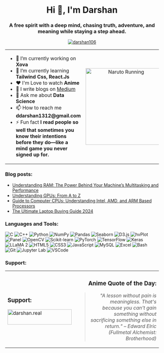 <h1 align="center">Hi 👋, I'm Darshan</h1>
<h3 align="center">A free spirit with a deep mind, chasing truth, adventure, and meaning while staying a step ahead.</h3>

<p align="center">
  <a href="https://github.com/ryo-ma/github-profile-trophy">
    <img src="https://github-profile-trophy.vercel.app/?username=darshan106&theme=onedark" alt="darshan106" />
  </a>
</p>

<!-- Use a table to align text (left) and GIF (right) -->
<table>
  <tr>
    <td>
      <!-- Left Side - Text Section -->
      <ul>
        <li>🔭 I’m currently working on <strong>Xova</strong></li>
        <li>🌱 I’m currently learning <strong>Tailwind Css, React.Js</strong></li>
        <li>❤️ I'm Love to watch <strong>Anime</strong></li>
        <li>📝 I write blogs on <a href="https://medium.com/@darshanx106">Medium</a></li>
        <li>💬 Ask me about <strong>Data Science</strong></li>
        <li>📫 How to reach me <strong>ddarshan1312@gmail.com</strong></li>
        <li>⚡ Fun fact <strong>I read people so well that sometimes you know their intentions before they do—like a mind game you never signed up for.</strong></li>
      </ul>
    </td>
    <td align="center">
      <!-- Right Side - GIF Section -->
      <img src="https://media2.giphy.com/media/v1.Y2lkPTc5MGI3NjExNnNhZDY2NmNmaTJkMzRqdzg5cTBidng0NjYzdXhvNm81amdnNm5sYiZlcD12MV9pbnRlcm5hbF9naWZfYnlfaWQmY3Q9Zw/l0HUqH3L3QDEZkKGI/giphy.gif" width="250" alt="Naruto Running">
    </td>
  </tr>
</table>

### Blog posts:
<!-- BLOG-POST-LIST:START -->
- [Understanding RAM: The Power Behind Your Machine’s Multitasking and Performance](https://medium.com/@darshanx106/understanding-ram-the-power-behind-your-machines-multitasking-and-performance-b340b42a2020?source=rss-97a722ca7903------2)
- [Understanding GPUs: From A to Z](https://medium.com/@darshanx106/understanding-gpus-from-a-to-z-51b52d62b1bf?source=rss-97a722ca7903------2)
- [Guide to Computer CPUs: Understanding Intel, AMD, and ARM Based Processors](https://medium.com/@darshanx106/guide-to-computer-cpus-understanding-intel-amd-and-arm-based-processors-786afde29d25?source=rss-97a722ca7903------2)
- [The Ultimate Laptop Buying Guide 2024](https://medium.com/@darshanx106/the-ultimate-laptop-buying-guide-2024-6c6245486762?source=rss-97a722ca7903------2)
<!-- BLOG-POST-LIST:END -->

<h3 align="left">Languages and Tools:</h3>   
<p align="left">
    <img src="https://img.shields.io/badge/C-00599C?style=for-the-badge&logo=c&logoColor=white" alt="C" />
    <img src="https://img.shields.io/badge/C%2B%2B-00599C?style=for-the-badge&logo=c%2B%2B&logoColor=white" alt="C++" />
    <img src="https://img.shields.io/badge/Python-3776AB?style=for-the-badge&logo=python&logoColor=white" alt="Python" />
    <img src="https://img.shields.io/badge/NumPy-013243?style=for-the-badge&logo=numpy&logoColor=white" alt="NumPy" />
    <img src="https://img.shields.io/badge/Pandas-150458?style=for-the-badge&logo=pandas&logoColor=white" alt="Pandas" />
    <img src="https://img.shields.io/badge/Seaborn-009688?style=for-the-badge&logo=seaborn&logoColor=white" alt="Seaborn" />
    <img src="https://img.shields.io/badge/D3.js-F9A03C?style=for-the-badge&logo=d3.js&logoColor=white" alt="D3.js" />
    <img src="https://img.shields.io/badge/hvPlot-FF7900?style=for-the-badge&logo=holoviews&logoColor=white" alt="hvPlot" />
    <img src="https://img.shields.io/badge/Panel-00A98F?style=for-the-badge&logo=panel&logoColor=white" alt="Panel" />
    <img src="https://img.shields.io/badge/OpenCV-5C3EE8?style=for-the-badge&logo=opencv&logoColor=white" alt="OpenCV" />
    <img src="https://img.shields.io/badge/Scikit--learn-F7931E?style=for-the-badge&logo=scikit-learn&logoColor=white" alt="Scikit-learn" />
    <img src="https://img.shields.io/badge/PyTorch-EE4C2C?style=for-the-badge&logo=pytorch&logoColor=white" alt="PyTorch" />
    <img src="https://img.shields.io/badge/TensorFlow-FF6F00?style=for-the-badge&logo=tensorflow&logoColor=white" alt="TensorFlow" />
    <img src="https://img.shields.io/badge/Keras-D00000?style=for-the-badge&logo=keras&logoColor=white" alt="Keras" />
    <img src="https://img.shields.io/badge/LLaMA_2-0055D4?style=for-the-badge&logo=meta&logoColor=white" alt="LLaMA 2" />
    <img src="https://img.shields.io/badge/HTML5-E34F26?style=for-the-badge&logo=html5&logoColor=white" alt="HTML5" />
    <img src="https://img.shields.io/badge/CSS3-1572B6?style=for-the-badge&logo=css3&logoColor=white" alt="CSS3" />
    <img src="https://img.shields.io/badge/JavaScript-F7DF1E?style=for-the-badge&logo=javascript&logoColor=black" alt="JavaScript" />
    <img src="https://img.shields.io/badge/MySQL-4479A1?style=for-the-badge&logo=mysql&logoColor=white" alt="MySQL" />
    <img src="https://img.shields.io/badge/Excel-217346?style=for-the-badge&logo=microsoft-excel&logoColor=white" alt="Excel" />
    <img src="https://img.shields.io/badge/Bash-4EAA25?style=for-the-badge&logo=gnu-bash&logoColor=white" alt="Bash" />
    <img src="https://img.shields.io/badge/Git-F05032?style=for-the-badge&logo=git&logoColor=white" alt="Git" />
    <img src="https://img.shields.io/badge/Jupyter_Lab-F37626?style=for-the-badge&logo=jupyter&logoColor=white" alt="Jupyter Lab" />
    <img src="https://img.shields.io/badge/VSCode-007ACC?style=for-the-badge&logo=visual-studio-code&logoColor=white" alt="VSCode" />
</p>

<h3 align="left">Support:</h3>
<table width="100%">
    <tr>
        <td align="left">
            <h3>Support:</h3>
            <p>
                <a href="https://www.buymeacoffee.com/darshan.real" target="_blank">
                    <img src="https://cdn.buymeacoffee.com/buttons/v2/default-yellow.png" height="50" width="210" alt="darshan.real" />
                </a>
            </p>
        </td>
        <td align="right">
            <h3>Anime Quote of the Day:</h3>
            <blockquote id="anime-quote" style="font-style: italic; color: #555;">
                "A lesson without pain is meaningless. That's because you can't gain something without sacrificing something else in return." – Edward Elric (Fullmetal Alchemist: Brotherhood)
            </blockquote>
            <script>
                const quotes = [
                    "Believe in your own power. – Naruto Uzumaki (Naruto)",
                    "A person grows up when he has to, when he's forced to overcome his pain. – Jiraiya (Naruto)",
                    "Fear is not evil. It tells you what your weaknesses are. – Gildarts Clive (Fairy Tail)",
                    "Power comes in response to a need, not a desire. – Goku (Dragon Ball Z)",
                    "A lesson without pain is meaningless. That's because you can't gain something without sacrificing something else in return. – Edward Elric (Fullmetal Alchemist: Brotherhood)",
                    "Whether a fish lives in a clear stream or a water ditch, so long as it continues swimming forward, it will grow up beautifully. – Koro Sensei (Assassination Classroom)",
                    "No matter how deep the night, it always turns to day. – Brook (One Piece)",
                    "A person becomes strong when they have someone they want to protect. – Haku (Naruto)",
                    "In our society, letting others find out that you’re a nice person is a very risky move. – L (Death Note)",
                    "Whatever you lose, you’ll find it again. But what you throw away you’ll never get back. – Kenshin Himura (Rurouni Kenshin)",
                    "The world isn’t perfect. But it’s there for us, trying the best it can. That’s what makes it so damn beautiful. – Roy Mustang (Fullmetal Alchemist: Brotherhood)",
                    "Power is not the only thing that can defeat power. – Lelouch Lamperouge (Code Geass)",
                    "You should enjoy the little detours. They may delay you, but you’ll make amazing memories. – Ging Freecss (Hunter x Hunter)",
                    "Whatever you do, enjoy it to the fullest. That is the secret of life. – Rider (Fate/Zero)",
                    "It's not the face that makes someone a monster; it's the choices they make with their lives. – Naruto Uzumaki (Naruto)",
                    "The world isn’t beautiful, but that’s why it is. – Kino (Kino’s Journey)",
                    "To know sorrow is not terrifying. What is terrifying is to know you can't go back to the happiness you could have had. – Matsumoto Rangiku (Bleach)",
                    "Power comes in response to a need, not a desire. – Goku (Dragon Ball Z)",
                    "You should enjoy the little detours. They may delay you, but you’ll make amazing memories. – Ging Freecss (Hunter x Hunter)",
                    "A person grows up when he has to, when he's forced to overcome his pain. – Jiraiya (Naruto)",
                    "A lesson without pain is meaningless. That's because you can't gain something without sacrificing something else in return. – Edward Elric (Fullmetal Alchemist: Brotherhood)",
                    "It’s not the world that’s messed up; it’s those of us in it. – Ken Kaneki (Tokyo Ghoul)",
                    "No matter how deep the night, it always turns to day. – Brook (One Piece)",
                    "Sometimes, we have to look beyond what we want and do what’s best. – Piccolo (Dragon Ball Z)",
                    "To know sorrow is not terrifying. What is terrifying is to know you can't go back to the happiness you could have had. – Matsumoto Rangiku (Bleach)",
                    "Fear is freedom! Control is liberty! Contradiction is truth! That is the reality of this world! – Satsuki Kiryuuin (Kill la Kill)",
                    "A person becomes strong when they have someone they want to protect. – Haku (Naruto)",
                    "It's okay not to be okay, as long as you are not giving up. – Karen Aijou (Revue Starlight)",
                    "In our society, letting others find out that you’re a nice person is a very risky move. – L (Death Note)",
                    "Forgetting is like a wound. The wound may heal, but it has already left a scar. – Monkey D. Luffy (One Piece)"
                ];

                const today = new Date().getDate() % quotes.length;
                document.getElementById("anime-quote").innerText = quotes[today];
            </script>
        </td>
    </tr>
</table>

<h3 align="left">Activities:</h3>
<table>
    <tr>
        <td>
            <img src="https://github-readme-stats.vercel.app/api/top-langs?username=darshan106&show_icons=true&locale=en&layout=compact" alt="Most Used Languages - darshan106" />
        </td>
        <td>
            <img src="https://github-readme-streak-stats.herokuapp.com/?user=darshan106&" alt="GitHub Streak Stats - darshan106" />
        </td>
    </tr>
</table>

